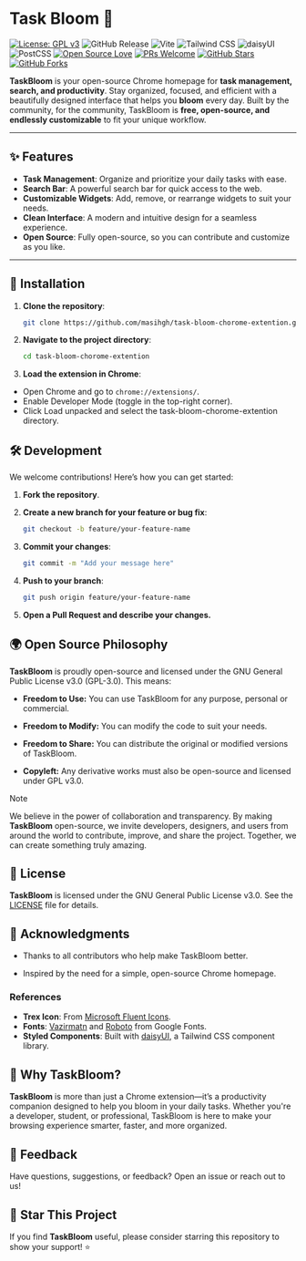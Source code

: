 # Task Bloom :t-rex:

[![License: GPL v3](https://img.shields.io/badge/License-GPLv3-blue.svg)](https://www.gnu.org/licenses/gpl-3.0)
![GitHub Release](https://img.shields.io/github/v/release/masihgh/task-bloom-chrome-extension?include_prereleases)
![Vite](https://img.shields.io/badge/Vite-4.0.0-orange.svg)
![Tailwind CSS](https://img.shields.io/badge/Tailwind_CSS-3.4.17-blueviolet.svg)
![daisyUI](https://img.shields.io/badge/daisyUI-4.12.23-ff69b4.svg)
![PostCSS](https://img.shields.io/badge/PostCSS-8.5.1-blue.svg)
[![Open Source Love](https://badges.frapsoft.com/os/v1/open-source.svg?v=103)](https://github.com/masihgh/task-bloom-chorome-extention)
[![PRs Welcome](https://img.shields.io/badge/PRs-welcome-brightgreen.svg)](https://github.com/masihgh/task-bloom-chorome-extention/pulls)
[![GitHub Stars](https://img.shields.io/github/stars/masihgh/task-bloom-chorome-extention?style=social)](https://github.com/masihgh/task-bloom-chorome-extention/stargazers)
[![GitHub Forks](https://img.shields.io/github/forks/masihgh/task-bloom-chorome-extention?style=social)](https://github.com/masihgh/task-bloom-chorome-extention/network/members)

**TaskBloom** is your open-source Chrome homepage for **task management, search, and productivity**. Stay organized, focused, and efficient with a beautifully designed interface that helps you **bloom** every day. Built by the community, for the community, TaskBloom is **free, open-source, and endlessly customizable** to fit your unique workflow.

---

## ✨ Features

- **Task Management**: Organize and prioritize your daily tasks with ease.
- **Search Bar**: A powerful search bar for quick access to the web.
- **Customizable Widgets**: Add, remove, or rearrange widgets to suit your needs.
- **Clean Interface**: A modern and intuitive design for a seamless experience.
- **Open Source**: Fully open-source, so you can contribute and customize as you like.

---

## 🚀 Installation

1. **Clone the repository**:

   ```bash
   git clone https://github.com/masihgh/task-bloom-chorome-extention.git
   ```

2. **Navigate to the project directory**:

   ```bash
   cd task-bloom-chorome-extention
   ```

3. **Load the extension in Chrome**:

- Open Chrome and go to ```chrome://extensions/```.
- Enable Developer Mode (toggle in the top-right corner).
- Click Load unpacked and select the task-bloom-chorome-extention directory.

## 🛠️ Development

We welcome contributions! Here’s how you can get started:

1. **Fork the repository**.

2. **Create a new branch for your feature or bug fix**:

   ```bash
   git checkout -b feature/your-feature-name
   ```

3. **Commit your changes**:

   ```bash
   git commit -m "Add your message here"
   ```

4. **Push to your branch**:

   ```bash
   git push origin feature/your-feature-name
   ```

5. **Open a Pull Request and describe your changes.**

## 🌍 Open Source Philosophy

**TaskBloom** is proudly open-source and licensed under the GNU General Public License v3.0 (GPL-3.0). This means:

- **Freedom to Use:** You can use TaskBloom for any purpose, personal or commercial.

- **Freedom to Modify:** You can modify the code to suit your needs.

- **Freedom to Share:** You can distribute the original or modified versions of TaskBloom.

- **Copyleft:** Any derivative works must also be open-source and licensed under GPL v3.0.

> [!NOTE]
We believe in the power of collaboration and transparency. By making **TaskBloom** open-source, we invite developers, designers, and users from around the world to contribute, improve, and share the project. Together, we can create something truly amazing.

## 📜 License

**TaskBloom** is licensed under the GNU General Public License v3.0. See the [LICENSE](https://github.com/masihgh/task-bloom-chorome-extention/blob/main/LICENSE) file for details.

## 🙏 Acknowledgments

- Thanks to all contributors who help make TaskBloom better.

- Inspired by the need for a simple, open-source Chrome homepage.

### References

- **Trex Icon**: From [Microsoft Fluent Icons](https://github.com/microsoft/fluentui-system-icons).
- **Fonts**: [Vazirmatn](https://github.com/rastikerdar/vazirmatn) and [Roboto](https://fonts.google.com/specimen/Roboto) from Google Fonts.
- **Styled Components**: Built with [daisyUI](https://daisyui.com/), a Tailwind CSS component library.


## :t-rex: Why TaskBloom?

**TaskBloom** is more than just a Chrome extension—it’s a productivity companion designed to help you bloom in your daily tasks. Whether you're a developer, student, or professional, TaskBloom is here to make your browsing experience smarter, faster, and more organized.

## 💬 Feedback

Have questions, suggestions, or feedback? Open an issue or reach out to us!

## 🌟 Star This Project

If you find **TaskBloom** useful, please consider starring this repository to show your support! ⭐
